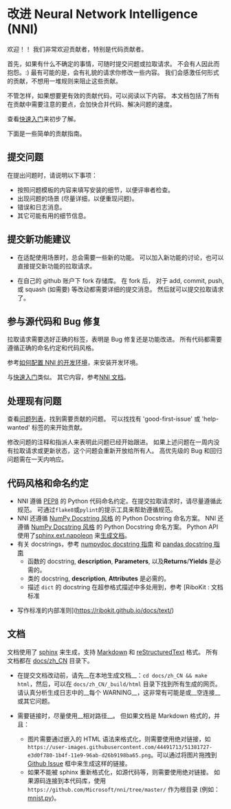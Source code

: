 # 改进 Neural Network Intelligence (NNI)

欢迎！！ 我们非常欢迎贡献者，特别是代码贡献者。

首先，如果有什么不确定的事情，可随时提交问题或拉取请求。 不会有人因此而抱怨。:) 最有可能的是，会有礼貌的请求你修改一些内容。 我们会感激任何形式的贡献，不想用一堆规则来阻止这些贡献。

不管怎样，如果想要更有效的贡献代码，可以阅读以下内容。 本文档包括了所有在贡献中需要注意的要点，会加快合并代码、解决问题的速度。

查看[快速入门](QuickStart.md)来初步了解。

下面是一些简单的贡献指南。

## 提交问题

在提出问题时，请说明以下事项：
- 按照问题模板的内容来填写安装的细节，以便评审者检查。
- 出现问题的场景 (尽量详细，以便重现问题)。
- 错误和日志消息。
- 其它可能有用的细节信息。

## 提交新功能建议

- 在适配使用场景时，总会需要一些新的功能。 可以加入新功能的讨论，也可以直接提交新功能的拉取请求。

- 在自己的 github 账户下 fork 存储库。 在 fork 后， 对于 add, commit, push, 或 squash (如需要) 等改动都需要详细的提交消息。 然后就可以提交拉取请求了。

## 参与源代码和 Bug 修复

拉取请求需要选好正确的标签，表明是 Bug 修复还是功能改进。 所有代码都需要遵循正确的命名约定和代码风格。

参考[如何配置 NNI 的开发环境](./SetupNniDeveloperEnvironment.md)，来安装开发环境。

与[快速入门](QuickStart.md)类似。 其它内容，参考[NNI 文档](http://nni.readthedocs.io)。

## 处理现有问题
查看[问题列表](https://github.com/Microsoft/nni/issues)，找到需要贡献的问题。 可以找找有 'good-first-issue' 或 'help-wanted' 标签的来开始贡献。

修改问题的注释和指派人来表明此问题已经开始跟进。 如果上述问题在一周内没有拉取请求或更新状态，这个问题会重新开放给所有人。 高优先级的 Bug 和回归问题需在一天内响应。

## 代码风格和命名约定
* NNI 遵循 [PEP8](https://www.python.org/dev/peps/pep-0008/) 的 Python 代码命名约定。在提交拉取请求时，请尽量遵循此规范。 可通过`flake8`或`pylint`的提示工具来帮助遵循规范。
* NNI 还遵循 [NumPy Docstring 风格](https://www.sphinx-doc.org/en/master/usage/extensions/example_numpy.html#example-numpy) 的 Python Docstring 命名方案。 NNI 还遵循 [NumPy Docstring 风格](https://www.sphinx-doc.org/en/master/usage/extensions/example_numpy.html#example-numpy) 的 Python Docstring 命名方案。 Python API 使用了[sphinx.ext.napoleon](https://www.sphinx-doc.org/en/master/usage/extensions/napoleon.html) 来[生成文档](Contributing.md#documentation)。
* 有关 docstrings，参考 [numpydoc docstring 指南](https://numpydoc.readthedocs.io/en/latest/format.html) 和 [pandas docstring 指南](https://python-sprints.github.io/pandas/guide/pandas_docstring.html)
    * 函数的 docstring, **description**, **Parameters**, 以及**Returns**/**Yields** 是必需的。
    * 类的 docstring, **description**, **Attributes** 是必需的。
    * 描述 `dict` 的 docstring 在超参格式描述中多处用到，参考 [RiboKit : 文档标准
 - 写作标准的内部准则](https://ribokit.github.io/docs/text/)

## 文档
文档使用了 [sphinx](http://sphinx-doc.org/) 来生成，支持 [Markdown](https://guides.github.com/features/mastering-markdown/) 和 [reStructuredText](http://www.sphinx-doc.org/en/master/usage/restructuredtext/basics.html) 格式。 所有文档都在 [docs/zh_CN](docs) 目录下。

* 在提交文档改动前，请先__在本地生成文档__：`cd docs/zh_CN && make html`，然后，可以在 `docs/zh_CN/_build/html` 目录下找到所有生成的网页。 请认真分析生成日志中的__每个 WARNING__，这非常有可能是或__空连接__或其它问题。

* 需要链接时，尽量使用__相对路径__。 但如果文档是 Markdown 格式的，并且：
    * 图片需要通过嵌入的 HTML 语法来格式化，则需要使用绝对链接，如 `https://user-images.githubusercontent.com/44491713/51381727-e3d0f780-1b4f-11e9-96ab-d26b9198ba65.png`。可以通过将图片拖拽到 [Github Issue](https://github.com/Microsoft/nni/issues/new) 框中来生成这样的链接。
    * 如果不能被 sphinx 重新格式化，如源代码等，则需要使用绝对链接。 如果源码连接到本代码库，使用 `https://github.com/Microsoft/nni/tree/master/` 作为根目录 (例如：[mnist.py](https://github.com/Microsoft/nni/blob/master/examples/trials/mnist-tfv1/mnist.py))。
